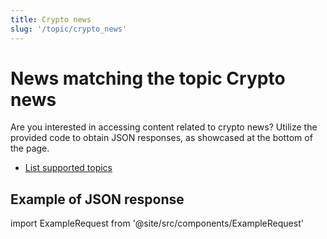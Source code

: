 ```yaml
---
title: Crypto news
slug: '/topic/crypto_news'
---
```


# News matching the topic Crypto news

Are you interested in accessing content related to crypto news? Utilize the provided code to obtain JSON responses, as showcased at the bottom of the page.

- [List supported topics](/get-articles/topics)

## Example of JSON response

import ExampleRequest from '@site/src/components/ExampleRequest'

<ExampleRequest url="https://api.apitube.io/v1/news/articles?limit=2&topic=crypto_news"></ExampleRequest>
